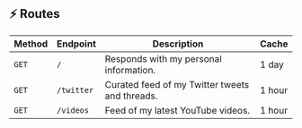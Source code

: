 ## ⚡️ Routes
| Method | Endpoint | Description | Cache |
|-|-|-|-|
| `GET` | `/` | Responds with my personal information. | 1 day |
| `GET` | `/twitter` | Curated feed of my Twitter tweets and threads. | 1 hour |
| `GET` | `/videos` | Feed of my latest YouTube videos. | 1 hour |
